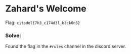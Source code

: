 # Zahard's Welcome
Flag: `citadel{7h3_c174d3l_b3ck0n5}`<br>

### Solve:
Found the flag in the `#rules` channel in the discord server.